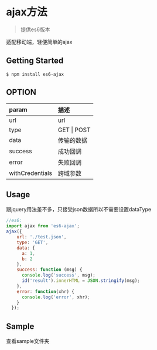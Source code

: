 # ajax方法

> 提供es6版本

适配移动端，轻便简单的ajax

## Getting Started

```shell
$ npm install es6-ajax
```

## OPTION

| param           | 描述          |
| :-------------- | :---------- |
| url             | url         |
| type            | GET \| POST |
| data            | 传输的数据       |
| success         | 成功回调        |
| error           | 失败回调        |
| withCredentials | 跨域参数        |

## Usage

跟jquery用法差不多，只接受json数据所以不需要设置dataType

```js
//es6:
import ajax from 'es6-ajax';
ajax({
    url: './test.json',
    type: 'GET',
    data: {
      a: 1,
      b: 2
    },
    success: function (msg) {
      console.log('success', msg);
      id('result').innerHTML = JSON.stringify(msg);
    },
    error: function(xhr) {
      console.log('error', xhr);
    }
  });
```

## Sample

查看sample文件夹